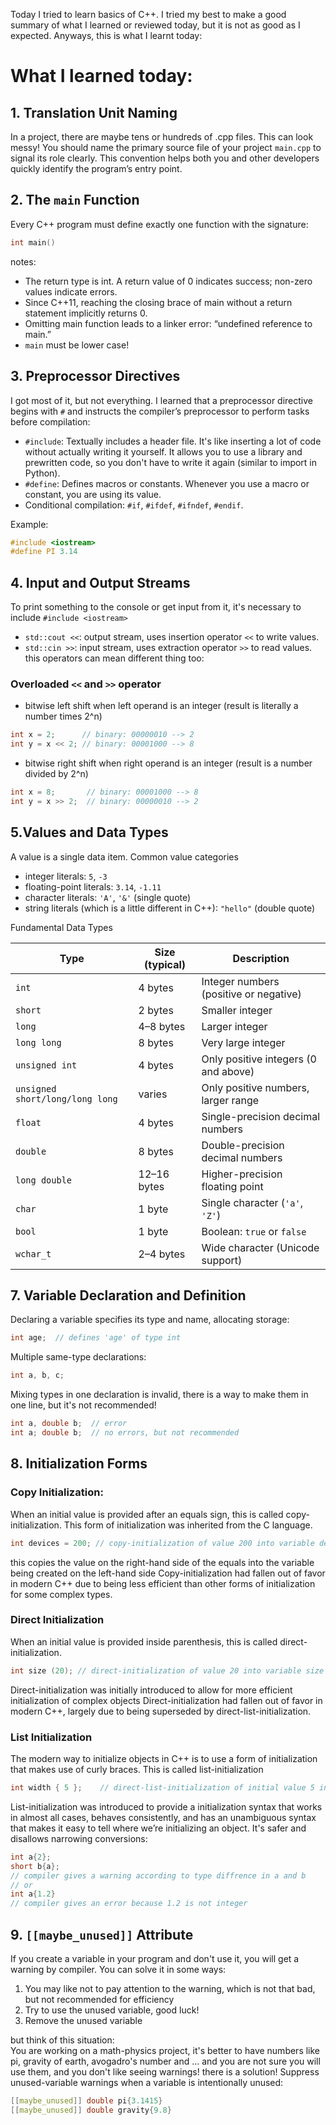 Today I tried to learn basics of C++. I tried my best to make a good summary of what I learned or reviewed today, but it is not as good as I expected. Anyways, this is what I learnt today:

# What I learned today:

## 1. Translation Unit Naming

In a project, there are maybe tens or hundreds of .cpp files. This can look messy! You should name the primary source file of your project `main.cpp` to signal its role clearly. This convention helps both you and other developers quickly identify the program’s entry point.

## 2. The `main` Function

Every C++ program must define exactly one function with the signature:
```cpp
int main()
```
notes:
- The return type is int. A return value of 0 indicates success; non-zero values indicate errors.
- Since C++11, reaching the closing brace of main without a return statement implicitly returns 0.
- Omitting main function leads to a linker error: “undefined reference to main.”
- `main` must be lower case!

## 3. Preprocessor Directives
I got most of it, but not everything. I learned that a preprocessor directive begins with `#` and instructs the compiler’s preprocessor to perform tasks before compilation:

- `#include`: Textually includes a header file. It's like inserting a lot of code without actually writing it yourself. It allows you to use a library and prewritten code, so you don't have to write it again (similar to import in Python).
- `#define`: Defines macros or constants. Whenever you use a macro or constant, you are using its value.
- Conditional compilation: `#if`, `#ifdef`, `#ifndef`, `#endif`.

Example:
```cpp
#include <iostream>
#define PI 3.14
```

## 4. Input and Output Streams
To print something to the console or get input from it, it's necessary to include `#include <iostream>`
- `std::cout <<`: output stream, uses insertion operator `<<` to write values.
- `std::cin >>`: input stream, uses extraction operator `>>` to read values.
this operators can mean different thing too:
### Overloaded `<<` and `>>` operator

- bitwise left shift when left operand is an integer (result is literally a number times 2^n)
```cpp
int x = 2;      // binary: 00000010 --> 2
int y = x << 2; // binary: 00001000 --> 8
```
- bitwise right shift when right operand is an integer (result is a number divided by 2^n)
```cpp
int x = 8;       // binary: 00001000 --> 8
int y = x >> 2;  // binary: 00000010 --> 2
```

## 5.Values and Data Types
A value is a single data item. Common value categories
- integer literals: `5`, `-3`
- floating-point literals: `3.14`, `-1.11`
- character literals: `'A'`, `'&'` (single quote)
- string literals (which is a little different in C++): `"hello"` (double quote)

Fundamental Data Types

 Type                            | Size (typical) | Description                            |
| ------------------------------- | -------------- | -------------------------------------- |
| `int`                           | 4 bytes        | Integer numbers (positive or negative) |
| `short`                         | 2 bytes        | Smaller integer                        |
| `long`                          | 4–8 bytes      | Larger integer                         |
| `long long`                     | 8 bytes        | Very large integer                     |
| `unsigned int`                  | 4 bytes        | Only positive integers (0 and above)   |
| `unsigned short/long/long long` | varies         | Only positive numbers, larger range    |
| `float`                         | 4 bytes        | Single-precision decimal numbers       |
| `double`                        | 8 bytes        | Double-precision decimal numbers       |
| `long double`                   | 12–16 bytes    | Higher-precision floating point        |
| `char`                          | 1 byte         | Single character (`'a'`, `'Z'`)        |
| `bool`                          | 1 byte         | Boolean: `true` or `false`             |
| `wchar_t`                       | 2–4 bytes      | Wide character (Unicode support)       |

## 7. Variable Declaration and Definition
Declaring a variable specifies its type and name, allocating storage:
```cpp
int age;  // defines 'age' of type int
```
Multiple same-type declarations:
```cpp
int a, b, c;
```
Mixing types in one declaration is invalid, there is a way to make them in one line, but it's not recommended!
```cpp
int a, double b;  // error
int a; double b;  // no errors, but not recommended
```

## 8. Initialization Forms

### Copy Initialization:

When an initial value is provided after an equals sign, this is called copy-initialization. This form of initialization was inherited from the C language.
```cpp
int devices = 200; // copy-initialization of value 200 into variable devices
```
this copies the value on the right-hand side of the equals into the variable being created on the left-hand side
Copy-initialization had fallen out of favor in modern C++ due to being less efficient than other forms of initialization for some complex types.

### Direct Initialization 

When an initial value is provided inside parenthesis, this is called direct-initialization.
```cpp
int size (20); // direct-initialization of value 20 into variable size
```
Direct-initialization was initially introduced to allow for more efficient initialization of complex objects
Direct-initialization had fallen out of favor in modern C++, largely due to being superseded by direct-list-initialization.

### List Initialization
The modern way to initialize objects in C++ is to use a form of initialization that makes use of curly braces. This is called list-initialization
```cpp
int width { 5 };    // direct-list-initialization of initial value 5 into variable width (preferred)
```
List-initialization was introduced to provide a initialization syntax that works in almost all cases, behaves consistently, and has an unambiguous syntax that makes it easy to tell where we’re initializing an object.
It's safer and disallows narrowing conversions:
```cpp
int a{2};
short b{a};
// compiler gives a warning according to type diffrence in a and b
// or
int a{1.2}
// compiler gives an error because 1.2 is not integer
```

## 9. `[[maybe_unused]]` Attribute

If you create a variable in your program and don't use it, you will get a warning by compiler. You can solve it in some ways:
1. You may like not to pay attention to the warning, which is not that bad, but not recommended for efficiency
2. Try to use the unused variable, good luck!
3. Remove the unused variable

but think of this situation:  
You are working on a math-physics project, it's better to have numbers like pi, gravity of earth, avogadro's number and ... and you are not sure you will use them, and you don't like seeing warnings!
there is a solution!
Suppress unused-variable warnings when a variable is intentionally unused:
```cpp
[[maybe_unused]] double pi{3.1415}
[[maybe_unused]] double gravity{9.8}
```



